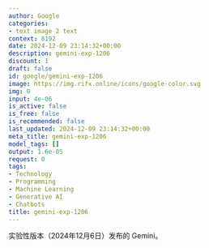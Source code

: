 ```yaml
---
author: Google
categories:
- text image 2 text
context: 8192
date: 2024-12-09 23:14:32+00:00
description: gemini-exp-1206
discount: 1
draft: false
id: google/gemini-exp-1206
image: https://img.rifx.online/icons/google-color.svg
img: 0
input: 4e-06
is_active: false
is_free: false
is_recommended: false
last_updated: 2024-12-09 23:14:32+00:00
meta_title: gemini-exp-1206
model_tags: []
output: 1.6e-05
request: 0
tags:
- Technology
- Programming
- Machine Learning
- Generative AI
- Chatbots
title: gemini-exp-1206
---
```



实验性版本（2024年12月6日）发布的 Gemini。

